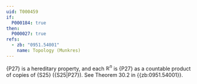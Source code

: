 ```yaml
---
uid: T000459
if:
  P000184: true
then:
  P000027: true
refs:
  - zb: "0951.54001"
    name: Topology (Munkres)
---
```


{P27} is a hereditary property, and each $\mathbb R^n$ is {P27} as a countable product of copies of {S25} ({S25|P27}). See Theorem 30.2 in {{zb:0951.54001}}.
